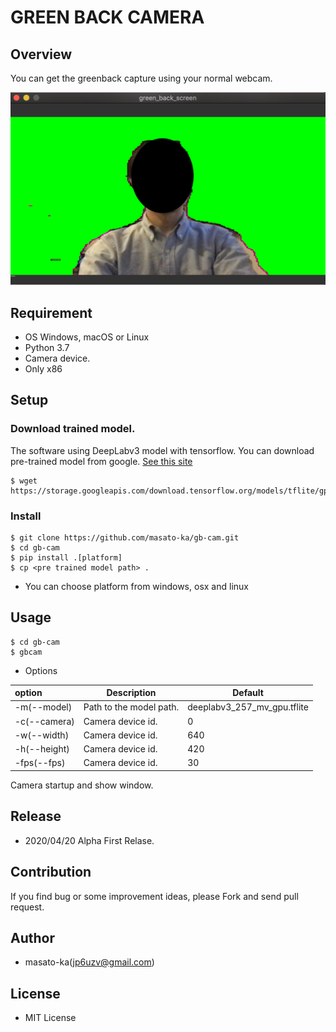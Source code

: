 GREEN BACK CAMERA
===================

## Overview

You can get the greenback capture using your normal webcam.

![samole](content/gb-cam-sample.png)

## Requirement

* OS Windows, macOS or Linux
* Python 3.7
* Camera device.
* Only x86

## Setup


### Download trained model.

The software using DeepLabv3 model with tensorflow. You can download pre-trained model from google.
[See this site](https://www.tensorflow.org/lite/models/segmentation/overview)

```
$ wget https://storage.googleapis.com/download.tensorflow.org/models/tflite/gpu/deeplabv3_257_mv_gpu.tflite
```

### Install

```
$ git clone https://github.com/masato-ka/gb-cam.git
$ cd gb-cam
$ pip install .[platform]
$ cp <pre trained model path> .
```

* You can choose platform from windows, osx and linux

## Usage

```
$ cd gb-cam
$ gbcam
```

* Options

|option      |Description                  | Default                     |
|:-----------|-----------------------------|-----------------------------|
|-m(--model) |Path to the model path.      |deeplabv3_257_mv_gpu.tflite  |
|-c(--camera)|Camera device id.            | 0                           |
|-w(--width) |Camera device id.            | 640                         |
|-h(--height) |Camera device id.           | 420                         |
|-fps(--fps) |Camera device id.            | 30                         |



Camera startup and show window.

## Release

 * 2020/04/20 Alpha First Relase.

## Contribution

 If you find bug or some improvement ideas, please Fork and send pull request.

## Author

 * masato-ka(jp6uzv@gmail.com)

## License

 * MIT License

